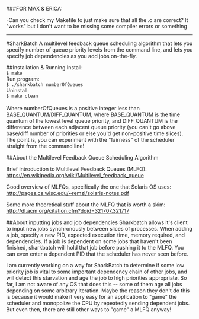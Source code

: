 ###FOR MAX & ERICA:

-Can you check my Makefile to just make sure that all the .o are correct? It "works" but 
I don't want to be missing some compiler errors or something

-----------------------------------------------------------------------------------------

#SharkBatch
A multilevel feedback queue scheduling algorithm that lets you specify number of queue
priority levels from the command line, and lets you specify job dependencies as you add
jobs on-the-fly.

##Installation & Running
Install:<br>
```$ make```<br>
Run program:<br>
```$ ./sharkbatch numberOfQueues```<br>
Uninstall:<br>
```$ make clean```<br><br>
Where numberOfQueues is a positive integer less than BASE_QUANTUM/DIFF_QUANTUM, where
BASE_QUANTUM is the time quantum of the lowest level queue priority, and DIFF_QUANTUM
is the difference between each adjacent queue priority (you can't go above base/diff
number of priorities or else you'd get non-positive time slices). The point is,
you can experiment with the "fairness" of the scheduler straight from the command
line!

##About the Multilevel Feedback Queue Scheduling Algorithm

Brief introduction to Multilevel Feedback Queues (MLFQ):
https://en.wikipedia.org/wiki/Multilevel_feedback_queue

Good overview of MLFQs, specifically the one that Solaris OS uses:
http://pages.cs.wisc.edu/~remzi/solaris-notes.pdf

Some more theoretical stuff about the MLFQ that is worth a skim:
http://dl.acm.org/citation.cfm?doid=321707.321717

##About inputting jobs and job dependencies
Sharkbatch allows it's client to input new jobs synchronously between slices of processes.
When adding a job, specify a new PID, expected execution time, memory required, and
dependencies. If a job is dependent on some jobs that haven't been finished, sharkbatch
will hold that job before pushing it to the MLFQ. You can even enter a dependent
PID that the scheduler has never seen before.

I am currently working on a way for SharkBatch to determine if some low priority
job is vital to some important dependency chain of other jobs, and will detect
this starvation and age the job to high priorities appropriate. So far, I am not
aware of any OS that does this -- some of them age all jobs depending on some
arbitrary iteration. Maybe the reason they don't do this is because it would make
it very easy for an application to "game" the scheduler and monopolize the CPU
by repeatedly sending dependent jobs. But even then, there are still other ways
to "game" a MLFQ anyway!
